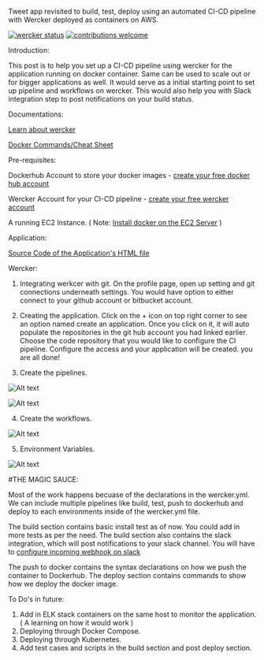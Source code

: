 Tweet app revisited to build, test, deploy using an automated CI-CD pipeline with Wercker deployed as containers on AWS.

[![wercker status](https://app.wercker.com/status/9cac93950da19c6b6ae466fc53458cd0/s/master "wercker status")](https://app.wercker.com/project/byKey/9cac93950da19c6b6ae466fc53458cd0)  [![contributions welcome](https://img.shields.io/badge/contributions-welcome-brightgreen.svg?style=flat)](https://github.com/dwyl/esta/issues)



Introduction:

This post is to help you set up a CI-CD pipeline using wercker for the application running on docker container. Same can be used to scale out or for bigger applications as well. It would serve as a initial starting point to set up pipeline and workflows on wercker. 
This would also help you with Slack integration step to post notifications on your build status. 

Documentations:

<a href="http://devcenter.wercker.com/docs/home">Learn about wercker</a>

<a href="https://www.docker.com/sites/default/files/Docker_CheatSheet_08.09.2016_0.pdf">Docker Commands/Cheat Sheet</a>

Pre-requisites: 

Dockerhub Account to store your docker images - <a href="https://hub.docker.com/">create your free docker hub account</a>

Wercker Account for your CI-CD pipeline - <a href="http://www.wercker.com/pricing">create your free wercker account</a>

A running EC2 Instance. ( Note: <a href="https://docs.docker.com/engine/installation/#prior-releases">Install docker on the EC2 Server</a> )

Application:

<a href="https://github.com/dockersamples/linux_tweet_app">Source Code of the Application's HTML file</a>

Wercker:

1. Integrating werkcer with git. 
On the profile page, open up setting and git connections underneath settings. You would have option to either connect to your github account or bitbucket account.

2. Creating the application. 
Click on the + icon on top right corner to see an option named create an application. Once you click on it, it will auto populate the repositories in the git hub account you had linked earlier. Choose the code repository that you would like to configure the CI pipeline. Configure the access and your application will be created. you are all done!

3. Create the pipelines. 

![Alt text](https://s3.us-east-2.amazonaws.com/devopscafe/pipelineJPG.JPG "Create")

![Alt text](https://s3.us-east-2.amazonaws.com/devopscafe/settings-for-pipeline.JPG "Settings")

4. Create the workflows. 

![Alt text](https://s3.us-east-2.amazonaws.com/devopscafe/workflows.JPG "Create")

5. Environment Variables.

![Alt text](https://s3.us-east-2.amazonaws.com/devopscafe/environment.JPG "Create")


#THE MAGIC SAUCE:

Most of the work happens becuase of the declarations in the wercker.yml. We can include multiple pipelines like build, test, push to dockerhub and deploy to each environments inside of the wercker.yml file.

The build section contains basic install test as of now. You could add in more tests as per the need. 
The build section also contains the slack integration, which will post notifications to your slack channel. 
You will have to  <a href="https://www.docker.com/sites/default/files/Docker_CheatSheet_08.09.2016_0.pdf">configure incoming webhook on slack</a>

The push to docker contains the syntax declarations on how we push the container to Dockerhub.
The deploy section contains commands to show how we deploy the docker image. 


To Do's in future:

1. Add in ELK stack containers on the same host to monitor the application. ( A learning on how it would work )
2. Deploying through Docker Compose. 
3. Deploying through Kubernetes. 
4. Add test cases and scripts in the build section and post deploy section. 



